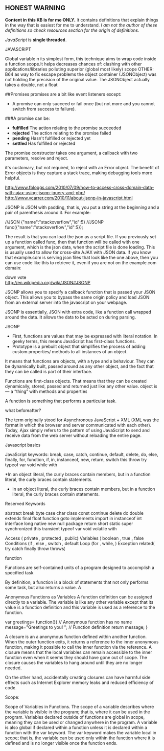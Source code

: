 ## **HONEST WARNING**
**Content in this KB is for me ONLY.**
It contains definitions that explain things in the way that is easiest for me to understand.
_I am not the author of these definitions so check resources section for the origin of definitions._ 


*JavaScript* is **single threaded**.

JAVASCRIPT

Global variable n its simplest form, this technique aims to wrap code inside a function scope.It helps decreases chances of:
clashing with other applications/libraries
polluting superior (global most likely) scope
OTHER:
B64 as way to fix escape problems
the object container (JSONObject) was not holding the precision of the original value. The JSONObject actually takes a double, not a float


##Promises
promises are a bit like event listeners except:
* A promise can only succeed or fail once (but not more and you cannot switch from success to failure). 

###A promise can be:

* **fulfilled** The action relating to the promise succeeded
* **rejected**  The action relating to the promise failed 
* **pending**   Hasn't fulfilled or rejected yet 
* **settled**   Has fulfilled or rejected

The promise constructor takes one argument, a callback with two parameters, resolve and reject.

 it's customary, but not required, to reject with an Error object. The benefit of Error objects is they capture a stack trace, making debugging tools more helpful.
 
http://www.fbloggs.com/2010/07/09/how-to-access-cross-domain-data-with-ajax-using-jsonp-jquery-and-php/
http://www.vcarrer.com/2010/11/about-jsonp-in-javascript.html

JSONP is JSON with padding, that is, you put a string at the beginning and a pair of parenthesis around it. For example:

//JSON
{"name":"stackoverflow","id":5}
//JSONP
func({"name":"stackoverflow","id":5});

The result is that you can load the json as a script file. If you previously set up a function called func, then that function will be called with one argument, which is the json data, when the script file is done loading. This is usually used to allow for cross-site AJAX with JSON data. If you know that example.com is serving json files that look like the one above, then you can use code like this to retrieve it, even if you are not on the example.com domain:



down vote	
http://en.wikipedia.org/wiki/JSON#JSONP

JSONP allows you to specify a callback function that is passed your JSON object. This allows you to bypass the same origin policy and load JSON from an external server into the javascript on your webpage.

JSONP is essentially, JSON with extra code, like a function call wrapped around the data. It allows the data to be acted on during parsing.

JSONP

* First, functions are values that may be expressed with literal notation. In geeky terms, this means JavaScript has first-class functions.
* Prototype is  a prebuilt object that simplifies the process of adding custom properties/ methods to all instances of an object. 

It means that functions are objects, with a type and a behaviour. They can be dynamically built, passed around as any other object, and the fact that they can be called is part of their interface.

Functions are first-class objects. That means that they can be created dynamically, stored, passed and returned just like any other value.
object is — a “thing” with methods and properties

A function is something that performs a particular task.

what beforeafter?


The term originally stood for Asynchronous JavaScript + XML
(XML was the format in which the browser and server communicated with each other). Today,
Ajax simply refers to the pattern of using JavaScript to send and receive data from the web server
without reloading the entire page.


Javascript basics

JavaScript keywords:
break, case, catch, continue, default, delete, do, else, finally, for, function, if, in, instanceof, new, return, switch this throw try typeof var void while with

*In an object literal, the curly braces contain members, but in a function literal, the curly braces
contain statements.

* In an object literal, the curly braces contain members, but in a function literal, the curly braces
contain statements.




Reserved Keywords

abstract  break byte case 
char class const continue  delete
do double  extends  final
 float  function goto 
implements import in instanceof int interface
long native new null package 
  return short static super
 synchronized this   transient
  typeof var void volatile
 with

 Access ( private , protected , public)
Variables ( boolean , true , false
Conditions (if ,  else , switch , default
Loop (for , while, )
Exception related( try catch finally throw throws)



function

Functions are self-contained units of a program designed to accomplish a
specified task

By definition, a function is a block of statements that not only performs some task,
but also returns a value. A

Anonymous Functions as Variables
A function definition can be assigned directly to a variable. The variable is like any other
variable except that its value is a function definition and this variable is used as a reference
to the function.

var greetings= function(){ // Anonymous function has no name
	message="Greetings to you! "; // Function definition
	return message;
}


A closure is an a anonymous function defined within another function. When the outer
function exits, it returns a reference to the inner anonymous function, making it possible
to call the inner function via the reference. A closure means that the local variables can
remain accessible to the inner function even when it seems they should have gone out of
scope. The closure causes the variables to hang around until they are no longer needed.

On the other hand, accidentally creating closures can have harmful side effects such
as Internet Explorer memory leaks and reduced efficiency of code.


Scope:

Scope of Variables in Functions. The scope of a variable describes where the variable
is visible in the program; that is, where it can be used in the program. Variables
declared outside of functions are global in scope, meaning they can be used or changed
anywhere in the program. A variable is also global if declared within a function unless
it is declared within a function with the var keyword. The var keyword makes the variable
local in scope; that is, the variable can be used only within the function where it is
defined and is no longer visible once the function ends.
